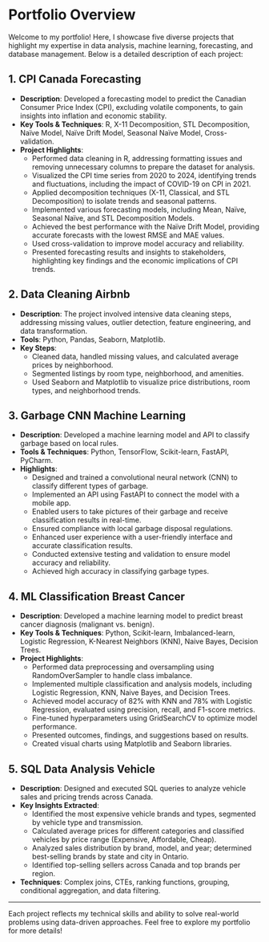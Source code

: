 # Portfolio Overview

Welcome to my portfolio! Here, I showcase five diverse projects that highlight my expertise in data analysis, machine learning, forecasting, and database management. Below is a detailed description of each project:

## 1. CPI Canada Forecasting
- **Description**: Developed a forecasting model to predict the Canadian Consumer Price Index (CPI), excluding volatile components, to gain insights into inflation and economic stability.
- **Key Tools & Techniques**: R, X-11 Decomposition, STL Decomposition, Naïve Model, Naïve Drift Model, Seasonal Naïve Model, Cross-validation.
- **Project Highlights**:
  - Performed data cleaning in R, addressing formatting issues and removing unnecessary columns to prepare the dataset for analysis.
  - Visualized the CPI time series from 2020 to 2024, identifying trends and fluctuations, including the impact of COVID-19 on CPI in 2021.
  - Applied decomposition techniques (X-11, Classical, and STL Decomposition) to isolate trends and seasonal patterns.
  - Implemented various forecasting models, including Mean, Naïve, Seasonal Naïve, and STL Decomposition Models.
  - Achieved the best performance with the Naïve Drift Model, providing accurate forecasts with the lowest RMSE and MAE values.
  - Used cross-validation to improve model accuracy and reliability.
  - Presented forecasting results and insights to stakeholders, highlighting key findings and the economic implications of CPI trends.

## 2. Data Cleaning Airbnb
- **Description**: The project involved intensive data cleaning steps, addressing missing values, outlier detection, feature engineering, and data transformation.
- **Tools**: Python, Pandas, Seaborn, Matplotlib.
- **Key Steps**:
  - Cleaned data, handled missing values, and calculated average prices by neighborhood.
  - Segmented listings by room type, neighborhood, and amenities.
  - Used Seaborn and Matplotlib to visualize price distributions, room types, and neighborhood trends.

## 3. Garbage CNN Machine Learning
- **Description**: Developed a machine learning model and API to classify garbage based on local rules.
- **Tools & Techniques**: Python, TensorFlow, Scikit-learn, FastAPI, PyCharm.
- **Highlights**:
  - Designed and trained a convolutional neural network (CNN) to classify different types of garbage.
  - Implemented an API using FastAPI to connect the model with a mobile app.
  - Enabled users to take pictures of their garbage and receive classification results in real-time.
  - Ensured compliance with local garbage disposal regulations.
  - Enhanced user experience with a user-friendly interface and accurate classification results.
  - Conducted extensive testing and validation to ensure model accuracy and reliability.
  - Achieved high accuracy in classifying garbage types.

## 4. ML Classification Breast Cancer
- **Description**: Developed a machine learning model to predict breast cancer diagnosis (malignant vs. benign).
- **Key Tools & Techniques**: Python, Scikit-learn, Imbalanced-learn, Logistic Regression, K-Nearest Neighbors (KNN), Naive Bayes, Decision Trees.
- **Project Highlights**:
  - Performed data preprocessing and oversampling using RandomOverSampler to handle class imbalance.
  - Implemented multiple classification and analysis models, including Logistic Regression, KNN, Naive Bayes, and Decision Trees.
  - Achieved model accuracy of 82% with KNN and 78% with Logistic Regression, evaluated using precision, recall, and F1-score metrics.
  - Fine-tuned hyperparameters using GridSearchCV to optimize model performance.
  - Presented outcomes, findings, and suggestions based on results.
  - Created visual charts using Matplotlib and Seaborn libraries.

## 5. SQL Data Analysis Vehicle
- **Description**: Designed and executed SQL queries to analyze vehicle sales and pricing trends across Canada.
- **Key Insights Extracted**:
  - Identified the most expensive vehicle brands and types, segmented by vehicle type and transmission.
  - Calculated average prices for different categories and classified vehicles by price range (Expensive, Affordable, Cheap).
  - Analyzed sales distribution by brand, model, and year; determined best-selling brands by state and city in Ontario.
  - Identified top-selling sellers across Canada and top brands per region.
- **Techniques**: Complex joins, CTEs, ranking functions, grouping, conditional aggregation, and data filtering.

---

Each project reflects my technical skills and ability to solve real-world problems using data-driven approaches. Feel free to explore my portfolio for more details!


